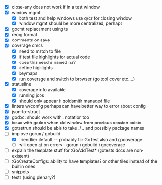 - [x] close-any does not work if in a test window
- [x] window mgmt
  - [x] both test and help windows use q/cr for closing window
  - [x] window mgmt should be more centralized, perhaps
- [x] gocmt replacement using ts
- [x] reorg format
- [x] comments on save
- [x] coverage cmds
  - [x] need to match to file
  - [x] if test file highlights for actual code
  - [x] does this need a named ns?
  - [x] define highlights
  - [x] keymaps
  - [x] run coverage and switch to browser (go tool cover etc....)
- [x] statusline
  - [x] coverage info available
  - [x] running jobs
  - [x] should only appear if goldsmith managed file
- [x] linters w/config perhaps can have better way to error about config
- [x] json-to-struct
- [x] godoc: should work with . notation too
- [x] issue with godoc when old window from previous session exists
- [x] gotestrun should be able to take ./... and possibly package names
- [ ] improve gorun / gobuild
  - [x] friendlier default -- probably for GoTest also and gocoverage
  - [ ] will open qf on errors - gorun / gobuild / gocoverage
- [ ] explain the template stuff for :GoAddTest\* (gotests docs are non-existent)
- [ ] :GoCreateConfigs: ability to have templates? or other files instead of the builtin ones
- [ ] snippets
- [ ] tests (using plenary?)
